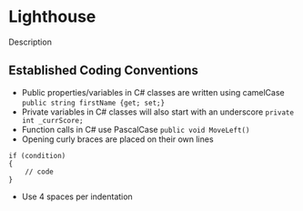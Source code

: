 # Lighthouse
Description

## Established Coding Conventions
* Public properties/variables in C# classes are written using camelCase `public string firstName {get; set;}`
 * Private variables in C# classes will also start with an underscore `private int _currScore;`
* Function calls in C# use PascalCase `public void MoveLeft()`
* Opening curly braces are placed on their own lines
```
if (condition)
{
	// code
}
```
* Use 4 spaces per indentation
